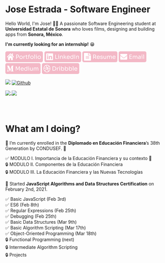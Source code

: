 # Jose Estrada - Software Engineer

Hello World, I'm Jose! 👋🏽 A passionate Software Engineering student at **Universidad Estatal de Sonora** who loves films, designing and building apps from **Sonora, México**.

**I'm currently looking for an internship!** 😁

[![alt text][1.1]][1]
[![alt text][2.1]][2]
[![alt text][3.1]][3]
[![alt text][4.1]][4]
[![alt text][5.1]][5]
[![alt text][6.1]][6]

![](https://visitor-badge.laobi.icu/badge?page_id=nadiemedicejose.nadiemedicejose) [![Github](https://img.shields.io/github/followers/nadiemedicejose?label=Follow&style=social)](https://github.com/nadiemedicejose)

<a href="https://github.com/nadiemedicejose">
  <img align="center" src="https://github-readme-stats.vercel.app/api/top-langs/?username=nadiemedicejose&title_color=F3B8C6&theme=dracula" />
</a>
<a href="https://github.com/nadiemedicejose">
  <img align="center" src="https://github-readme-stats.vercel.app/api?username=nadiemedicejose&title_color=F3B8C6&show_icons=true&count_private=true&theme=dracula" />
</a>

<br></br>

# What am I doing?

📒 I’m currently enrolled in the **Diplomado en Educación Financiera**’s 38th Generation by CONDUSEF. 💸

✅ MODULO I. Importancia de la Educación Financiera y su contexto 💯<br>
🔒 MODULO II. Componentes de la Educación Financiera <br>
🔒 MODULO III. La Educación Financiera y las Nuevas Tecnologías

🚩 Started **JavaScript Algorithms and Data Structures Certification** on February 2nd, 2021.

✅ Basic JavaScript (Feb 3rd) <br>
✅ ES6 (Feb 8th) <br>
✅ Regular Expressions (Feb 25th) <br>
✅ Debugging (Feb 25th) <br>
✅ Basic Data Structures (Mar 9th) <br>
✅ Basic Algorithm Scripting (Mar 17th) <br>
✅ Object-Oriented Programming (Mar 18th) <br>
🔒 Functional Programming (next) <br>
🔒 Intermediate Algorithm Scripting <br>
🔒 Projects

[1.1]: /tags/Portfolio.png "Portfolio icon button"
[2.1]: /tags/LinkedIn.png "LinkedIn icon button"
[3.1]: /tags/Resume.png "Resume icon button"
[4.1]: /tags/Email.png "Email icon button"
[5.1]: /tags/Medium.png "Medium icon button"
[6.1]: /tags/Dribbble.png "Dribble icon button"

[1]: https://nadiemedicejose.netlify.app
[2]: https://www.linkedin.com/in/nadiemedicejose/
[3]: https://drive.google.com/file/d/1yrHf5Ih6bHfTnGi5nTcJVWxMQnFs4TlA/view?usp=sharing
[4]: mailto:j.estrada49@icloud.com
[5]: https://nadiemedicejose.medium.com
[6]: https://dribbble.com/nadiemedicejose
